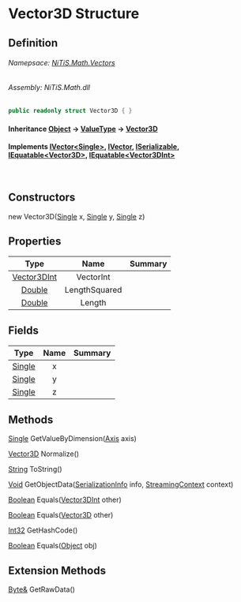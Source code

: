 # Vector3D Structure
## Definition

###### Namepsace: [NiTiS.Math.Vectors](https://nitis-dev.github.io/NiTiSLibsWiki/Namespaces/NiTiS.Math.Vectors)
###### Assembly: NiTiS.Math.dll

#### 
```c#
public readonly struct Vector3D { }
```
#### Inheritance [Object](https://docs.microsoft.com/dotnet/api/system.object) &#8594; [ValueType](https://docs.microsoft.com/dotnet/api/system.valuetype) &#8594; [Vector3D](https://nitis-dev.github.io/NiTiSLibsWiki/NiTiS/Math/Vectors/Vector3D)  
#### Implements [IVector&#60;Single&#62;](https://nitis-dev.github.io/NiTiSLibsWiki/NiTiS/Math/Vectors/IVector-1), [IVector](https://nitis-dev.github.io/NiTiSLibsWiki/NiTiS/Math/Vectors/IVector), [ISerializable](https://docs.microsoft.com/dotnet/api/system.runtime.serialization.iserializable), [IEquatable&#60;Vector3D&#62;](https://docs.microsoft.com/dotnet/api/system.iequatable-1), [IEquatable&#60;Vector3DInt&#62;](https://docs.microsoft.com/dotnet/api/system.iequatable-1)

<br>

## Constructors
new Vector3D([Single](https://docs.microsoft.com/dotnet/api/system.single) x, [Single](https://docs.microsoft.com/dotnet/api/system.single) y, [Single](https://docs.microsoft.com/dotnet/api/system.single) z)  
  
## Properties
|Type|Name|Summary|
|:-:|:--:|:-|
|[Vector3DInt](https://nitis-dev.github.io/NiTiSLibsWiki/NiTiS/Math/Vectors/Vector3DInt)|VectorInt||
|[Double](https://docs.microsoft.com/dotnet/api/system.double)|LengthSquared||
|[Double](https://docs.microsoft.com/dotnet/api/system.double)|Length||
  
## Fields
|Type|Name|Summary|
|:-:|:--:|:-|
|[Single](https://docs.microsoft.com/dotnet/api/system.single)|x||
|[Single](https://docs.microsoft.com/dotnet/api/system.single)|y||
|[Single](https://docs.microsoft.com/dotnet/api/system.single)|z||
  
## Methods
[Single](https://docs.microsoft.com/dotnet/api/system.single) GetValueByDimension([Axis](https://nitis-dev.github.io/NiTiSLibsWiki/NiTiS/Math/Axis) axis)
    
  
[Vector3D](https://nitis-dev.github.io/NiTiSLibsWiki/NiTiS/Math/Vectors/Vector3D) Normalize()
    
  
[String](https://docs.microsoft.com/dotnet/api/system.string) ToString()
    
  
[Void](https://docs.microsoft.com/dotnet/api/system.void) GetObjectData([SerializationInfo](https://docs.microsoft.com/dotnet/api/system.runtime.serialization.serializationinfo) info, [StreamingContext](https://docs.microsoft.com/dotnet/api/system.runtime.serialization.streamingcontext) context)
    
  
[Boolean](https://docs.microsoft.com/dotnet/api/system.boolean) Equals([Vector3DInt](https://nitis-dev.github.io/NiTiSLibsWiki/NiTiS/Math/Vectors/Vector3DInt) other)
    
  
[Boolean](https://docs.microsoft.com/dotnet/api/system.boolean) Equals([Vector3D](https://nitis-dev.github.io/NiTiSLibsWiki/NiTiS/Math/Vectors/Vector3D) other)
    
  
[Int32](https://docs.microsoft.com/dotnet/api/system.int32) GetHashCode()
    
  
[Boolean](https://docs.microsoft.com/dotnet/api/system.boolean) Equals([Object](https://docs.microsoft.com/dotnet/api/system.object) obj)
    
  
  
## Extension Methods
[Byte&](https://docs.microsoft.com/dotnet/api/system.byte&) GetRawData()  

  
